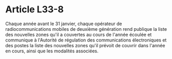 # Article L33-8

Chaque année avant le 31 janvier, chaque opérateur de radiocommunications mobiles de deuxième génération rend publique la liste des nouvelles zones qu'il a couvertes au cours de l'année écoulée et communique à l'Autorité de régulation des communications électroniques et des postes la liste des nouvelles zones qu'il prévoit de couvrir dans l'année en cours, ainsi que les modalités associées.